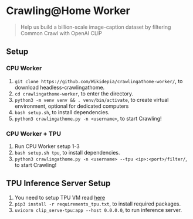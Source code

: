 # Crawling@Home Worker

> Help us build a billion-scale image-caption dataset by filtering Common Crawl with OpenAI CLIP

## Setup

### CPU Worker

1. `git clone https://github.com/Wikidepia/crawlingathome-worker/`, to download headless-crawlingathome.
2. `cd crawlingathome-worker`, to enter the directory.
3. `python3 -m venv venv && . venv/bin/activate`, to create virtual environment, optional for dedicated computers
4. `bash setup.sh`, to install dependencies.
5. `python3 crawlingathome.py -n <username>`, to start Crawling!

### CPU Worker + TPU

1. Run CPU Worker setup 1-3
2. `bash setup.sh tpu`, to install dependencies.
3. `python3 crawlingathome.py -n <username> --tpu <ip>:<port>/filter/`, to start Crawling!

## TPU Inference Server Setup

1. You need to setup TPU VM read [here](https://cloud.google.com/tpu/docs/jax-quickstart-tpu-vm)
2. `pip3 install -r requirements_tpu.txt`, to install required packages.
3. `uvicorn clip_serve-tpu:app --host 0.0.0.0`, to run inference server.

